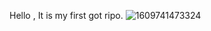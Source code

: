Hello , It is my first got ripo.
![1609741473324](https://user-images.githubusercontent.com/68678601/104123255-11805e00-5370-11eb-87d0-ab4a772ec295.png)
